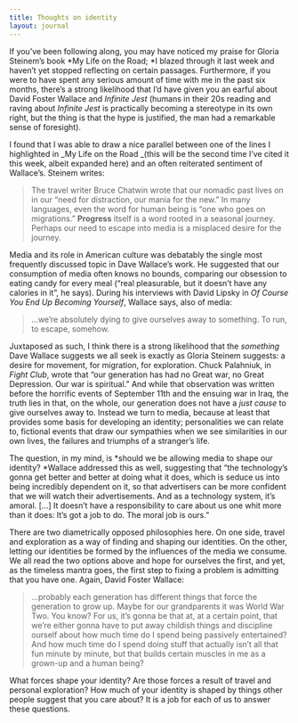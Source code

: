 ```yaml
---
title: Thoughts on identity
layout: journal
---
```


If you’ve been following along, you may
have noticed my praise
for Gloria Steinem’s book *My Life on the Road; *I blazed through it last week
and haven’t yet stopped reflecting on certain passages. Furthermore, if you were
to have spent any serious amount of time with me in the past six months, there’s
a strong likelihood that I’d have given you an earful about David Foster Wallace
and _Infinite Jest_ (humans in their 20s reading and raving about _Infinite
Jest_ is practically becoming a stereotype in its own right, but the thing is
that the hype is justified, the man had a remarkable sense of foresight).

I found that I was able to draw a nice parallel between one of the lines I
highlighted in _My Life on the Road _(this will be the second time I’ve cited it
this week, albeit expanded here) and an often reiterated sentiment of Wallace’s.
Steinem writes:

> The travel writer Bruce Chatwin wrote that our nomadic past lives on in our
> “need for distraction, our mania for the new.” In many languages, even the word
> for human being is “one who goes on migrations.” **Progress** itself is a word
> rooted in a seasonal journey. Perhaps our need to escape into media is a
> misplaced desire for the journey.

Media and its role in American culture was debatably the single most frequently
discussed topic in Dave Wallace’s work. He suggested that our consumption of
media often knows no bounds, comparing our obsession to eating candy for every
meal (“real pleasurable, but it doesn’t have any calories in it”, he says).
During his interviews with David Lipsky in _Of Course You End Up Becoming
Yourself_, Wallace says, also of media:

> …we’re absolutely dying to give ourselves away to something. To run, to escape,
> somehow.

Juxtaposed as such, I think there is a strong likelihood that the _something_
Dave Wallace suggests we all seek is exactly as Gloria Steinem suggests: a
desire for movement, for migration, for exploration. Chuck Palahniuk, in _Fight
Club_, wrote that “our generation has had no Great war, no Great Depression. Our
war is spiritual.” And while that observation was written before the horrific
events of September 11th and the ensuing war in Iraq, the truth lies in that, on
the whole, our generation does not have a _just cause_ to give ourselves away
to. Instead we turn to media, because at least that provides some basis for
developing an identity; personalities we can relate to, fictional events that
draw our sympathies when we see similarities in our own lives, the failures and
triumphs of a stranger’s life.

The question, in my mind, is *should we be allowing media to shape our identity?
*Wallace addressed this as well, suggesting that “the technology’s gonna get
better and better at doing what it does, which is seduce us into being
incredibly dependent on it, so that advertisers can be more confident that we
will watch their advertisements. And as a technology system, it’s amoral. […] It
doesn’t have a responsibility to care about us one whit more than it does: It’s
got a job to do. The moral job is ours.”

There are two diametrically opposed philosophies here. On one side, travel and
exploration as a way of finding and shaping our identities. On the other,
letting our identities be formed by the influences of the media we consume. We
all read the two options above and hope for ourselves the first, and yet, as the
timeless mantra goes, the first step to fixing a problem is admitting that you
have one. Again, David Foster Wallace:

> …probably each generation has different things that force the generation to grow
> up. Maybe for our grandparents it was World War Two. You know? For us, it’s
> gonna be that at, at a certain point, that we’re either gonna have to put away
> childish things and discipline ourself about how much time do I spend being
> passively entertained? And how much time do I spend doing stuff that actually
> isn’t all that fun minute by minute, but that builds certain muscles in me as a
> grown-up and a human being?

What forces shape your identity? Are those forces a result of travel and
personal exploration? How much of your identity is shaped by things other people
suggest that you care about? It is a job for each of us to answer these
questions.

